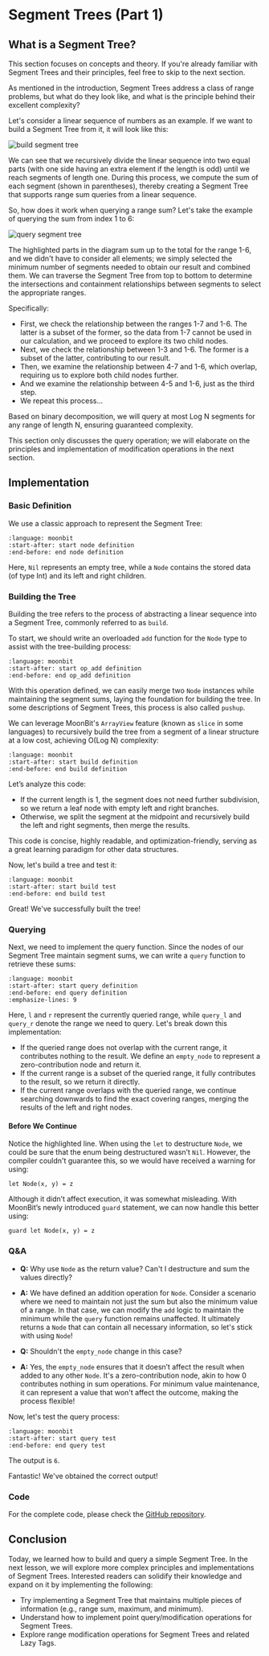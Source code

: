 # Segment Trees (Part 1)

## What is a Segment Tree?

This section focuses on concepts and theory. If you're already familiar with Segment Trees and their principles, feel free to skip to the next section.

As mentioned in the introduction, Segment Trees address a class of range problems, but what do they look like, and what is the principle behind their excellent complexity?

Let's consider a linear sequence of numbers as an example. If we want to build a Segment Tree from it, it will look like this:

![build segment tree](/imgs/segment-tree-build.png)

We can see that we recursively divide the linear sequence into two equal parts (with one side having an extra element if the length is odd) until we reach segments of length one. During this process, we compute the sum of each segment (shown in parentheses), thereby creating a Segment Tree that supports range sum queries from a linear sequence.

So, how does it work when querying a range sum? Let's take the example of querying the sum from index 1 to 6:

![query segment tree](/imgs/segment-tree-query.png)

The highlighted parts in the diagram sum up to the total for the range 1-6, and we didn't have to consider all elements; we simply selected the minimum number of segments needed to obtain our result and combined them. We can traverse the Segment Tree from top to bottom to determine the intersections and containment relationships between segments to select the appropriate ranges.

Specifically:

- First, we check the relationship between the ranges 1-7 and 1-6. The latter is a subset of the former, so the data from 1-7 cannot be used in our calculation, and we proceed to explore its two child nodes.
- Next, we check the relationship between 1-3 and 1-6. The former is a subset of the latter, contributing to our result.
- Then, we examine the relationship between 4-7 and 1-6, which overlap, requiring us to explore both child nodes further.
- And we examine the relationship between 4-5 and 1-6, just as the third step.
- We repeat this process...

Based on binary decomposition, we will query at most Log N segments for any range of length N, ensuring guaranteed complexity.

This section only discusses the query operation; we will elaborate on the principles and implementation of modification operations in the next section.

## Implementation

### Basic Definition

We use a classic approach to represent the Segment Tree:

```{literalinclude} /sources/segment-tree/src/part1/top.mbt
:language: moonbit
:start-after: start node definition
:end-before: end node definition
```

Here, `Nil` represents an empty tree, while a `Node` contains the stored data (of type Int) and its left and right children.

### Building the Tree

Building the tree refers to the process of abstracting a linear sequence into a Segment Tree, commonly referred to as `build`.

To start, we should write an overloaded `add` function for the `Node` type to assist with the tree-building process:

```{literalinclude} /sources/segment-tree/src/part1/top.mbt
:language: moonbit
:start-after: start op_add definition
:end-before: end op_add definition
```

With this operation defined, we can easily merge two `Node` instances while maintaining the segment sums, laying the foundation for building the tree. In some descriptions of Segment Trees, this process is also called `pushup`.

We can leverage MoonBit's `ArrayView` feature (known as `slice` in some languages) to recursively build the tree from a segment of a linear structure at a low cost, achieving O(Log N) complexity:

```{literalinclude} /sources/segment-tree/src/part1/top.mbt
:language: moonbit
:start-after: start build definition
:end-before: end build definition
```

Let’s analyze this code:

- If the current length is 1, the segment does not need further subdivision, so we return a leaf node with empty left and right branches.
- Otherwise, we split the segment at the midpoint and recursively build the left and right segments, then merge the results.

This code is concise, highly readable, and optimization-friendly, serving as a great learning paradigm for other data structures.

Now, let's build a tree and test it:

```{literalinclude} /sources/segment-tree/src/part1/top.mbt
:language: moonbit
:start-after: start build test
:end-before: end build test
```

Great! We've successfully built the tree!

### Querying

Next, we need to implement the query function. Since the nodes of our Segment Tree maintain segment sums, we can write a `query` function to retrieve these sums:

```{literalinclude} /sources/segment-tree/src/part1/top.mbt
:language: moonbit
:start-after: start query definition
:end-before: end query definition
:emphasize-lines: 9
```

Here, `l` and `r` represent the currently queried range, while `query_l` and `query_r` denote the range we need to query. Let's break down this implementation:

- If the queried range does not overlap with the current range, it contributes nothing to the result. We define an `empty_node` to represent a zero-contribution node and return it.
- If the current range is a subset of the queried range, it fully contributes to the result, so we return it directly.
- If the current range overlaps with the queried range, we continue searching downwards to find the exact covering ranges, merging the results of the left and right nodes.

#### Before We Continue

Notice the highlighted line. When using the `let` to destructure `Node`, we could be sure that the enum being destructured wasn’t `Nil`. However, the compiler couldn't guarantee this, so we would have received a warning for using:

```moonbit
let Node(x, y) = z
```

Although it didn’t affect execution, it was somewhat misleading. With MoonBit’s newly introduced `guard` statement, we can now handle this better using:

```moonbit
guard let Node(x, y) = z
```

### Q&A

- **Q:** Why use `Node` as the return value? Can't I destructure and sum the values directly?
- **A:** We have defined an addition operation for `Node`. Consider a scenario where we need to maintain not just the sum but also the minimum value of a range. In that case, we can modify the `add` logic to maintain the minimum while the `query` function remains unaffected. It ultimately returns a `Node` that can contain all necessary information, so let's stick with using `Node`!

- **Q:** Shouldn't the `empty_node` change in this case?
- **A:** Yes, the `empty_node` ensures that it doesn’t affect the result when added to any other `Node`. It's a zero-contribution node, akin to how 0 contributes nothing in sum operations. For minimum value maintenance, it can represent a value that won't affect the outcome, making the process flexible!

Now, let's test the query process:

```{literalinclude} /sources/segment-tree/src/part1/top.mbt
:language: moonbit
:start-after: start query test
:end-before: end query test
```

The output is `6`.

Fantastic! We've obtained the correct output!

### Code

For the complete code, please check the [GitHub repository](https://github.com/moonbitlang/moonbit-docs/tree/main/next/sources/segment-tree/src/part1/top.mbt).

## Conclusion

Today, we learned how to build and query a simple Segment Tree. In the next lesson, we will explore more complex principles and implementations of Segment Trees. Interested readers can solidify their knowledge and expand on it by implementing the following:

- Try implementing a Segment Tree that maintains multiple pieces of information (e.g., range sum, maximum, and minimum).
- Understand how to implement point query/modification operations for Segment Trees.
- Explore range modification operations for Segment Trees and related Lazy Tags.
